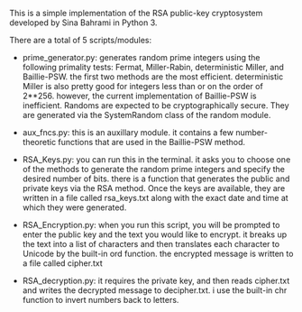 This is a simple implementation of the RSA public-key cryptosystem developed by Sina Bahrami in Python 3.

There are a total of 5 scripts/modules:

- prime_generator.py:
generates random prime integers using the following primality tests: Fermat, Miller-Rabin, deterministic Miller, and Baillie-PSW.
the first two methods are the most efficient. deterministic Miller is also pretty good for integers less than or on the order of
2**256. however, the current implementation of Baillie-PSW is inefficient.
Randoms are expected to be cryptographically secure. They are generated via the SystemRandom class of the random module.
    
- aux_fncs.py:
this is an auxillary module. it contains a few number-theoretic functions that are used in the Baillie-PSW method.
    
- RSA_Keys.py:
you can run this in the terminal. it asks you to choose one of the methods to generate the random prime integers and specify the desired
number of bits. there is a function that generates the public and private keys via the RSA method. Once the keys are available, they are
written in a file called rsa_keys.txt along with the exact date and time at which they were generated.
    
- RSA_Encryption.py:
when you run this script, you will be prompted to enter the public key and the text you would like to encrypt. it breaks up the text into
a list of characters and then translates each character to Unicode by the built-in ord function. the encrypted message is
written to a file called cipher.txt
    
- RSA_decryption.py:
 it requires the private key, and then reads cipher.txt and writes the decrypted message to decipher.txt. i use the built-in chr function to invert numbers back to letters. 

